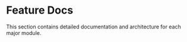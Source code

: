 # Feature Docs

This section contains detailed documentation and architecture for each major module.